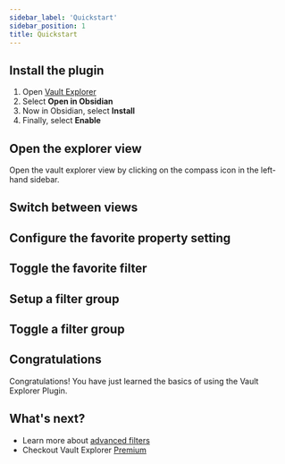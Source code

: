 ```yaml
---
sidebar_label: 'Quickstart'
sidebar_position: 1
title: Quickstart
---
```


## Install the plugin

1. Open [Vault Explorer](https://obsidian.md/plugins?id=vault-explorer)
2. Select **Open in Obsidian**
3. Now in Obsidian, select **Install**
4. Finally, select **Enable**

## Open the explorer view

Open the vault explorer view by clicking on the compass icon in the left-hand sidebar.

## Switch between views

## Configure the favorite property setting

## Toggle the favorite filter

## Setup a filter group

## Toggle a filter group

## Congratulations

Congratulations! You have just learned the basics of using the Vault Explorer Plugin.

## What's next?
- Learn more about [advanced filters](./view-options/advanced-filters)
- Checkout Vault Explorer [Premium](./premium)